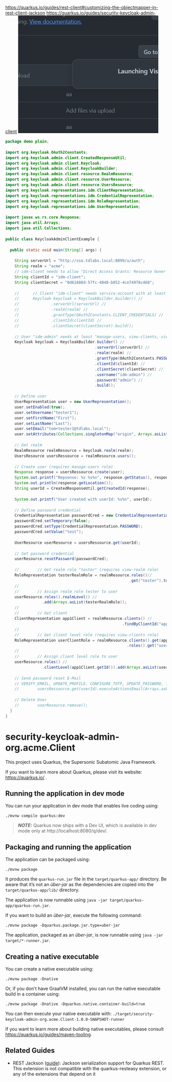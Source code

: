 https://quarkus.io/guides/rest-client#customizing-the-objectmapper-in-rest-client-jackson
https://quarkus.io/guides/security-keycloak-admin-client
![alt text](image.png)


```java
package demo.plain;

import org.keycloak.OAuth2Constants;
import org.keycloak.admin.client.CreatedResponseUtil;
import org.keycloak.admin.client.Keycloak;
import org.keycloak.admin.client.KeycloakBuilder;
import org.keycloak.admin.client.resource.RealmResource;
import org.keycloak.admin.client.resource.UserResource;
import org.keycloak.admin.client.resource.UsersResource;
import org.keycloak.representations.idm.ClientRepresentation;
import org.keycloak.representations.idm.CredentialRepresentation;
import org.keycloak.representations.idm.RoleRepresentation;
import org.keycloak.representations.idm.UserRepresentation;

import javax.ws.rs.core.Response;
import java.util.Arrays;
import java.util.Collections;

public class KeycloakAdminClientExample {

  public static void main(String[] args) {

    String serverUrl = "http://sso.tdlabs.local:8899/u/auth";
    String realm = "acme";
    // idm-client needs to allow "Direct Access Grants: Resource Owner Password Credentials Grant"
    String clientId = "idm-client";
    String clientSecret = "0d61686d-57fc-4048-b052-4ce74978c468";

    //		// Client "idm-client" needs service-account with at least "manage-users, view-clients, view-realm, view-users" roles for "realm-management"
    //		Keycloak keycloak = KeycloakBuilder.builder() //
    //				.serverUrl(serverUrl) //
    //				.realm(realm) //
    //				.grantType(OAuth2Constants.CLIENT_CREDENTIALS) //
    //				.clientId(clientId) //
    //				.clientSecret(clientSecret).build();

    // User "idm-admin" needs at least "manage-users, view-clients, view-realm, view-users" roles for "realm-management"
    Keycloak keycloak = KeycloakBuilder.builder() //
                                       .serverUrl(serverUrl) //
                                       .realm(realm) //
                                       .grantType(OAuth2Constants.PASSWORD) //
                                       .clientId(clientId) //
                                       .clientSecret(clientSecret) //
                                       .username("idm-admin") //
                                       .password("admin") //
                                       .build();

    // Define user
    UserRepresentation user = new UserRepresentation();
    user.setEnabled(true);
    user.setUsername("tester1");
    user.setFirstName("First");
    user.setLastName("Last");
    user.setEmail("tom+tester1@tdlabs.local");
    user.setAttributes(Collections.singletonMap("origin", Arrays.asList("demo")));

    // Get realm
    RealmResource realmResource = keycloak.realm(realm);
    UsersResource usersRessource = realmResource.users();

    // Create user (requires manage-users role)
    Response response = usersRessource.create(user);
    System.out.printf("Repsonse: %s %s%n", response.getStatus(), response.getStatusInfo());
    System.out.println(response.getLocation());
    String userId = CreatedResponseUtil.getCreatedId(response);

    System.out.printf("User created with userId: %s%n", userId);

    // Define password credential
    CredentialRepresentation passwordCred = new CredentialRepresentation();
    passwordCred.setTemporary(false);
    passwordCred.setType(CredentialRepresentation.PASSWORD);
    passwordCred.setValue("test");

    UserResource userResource = usersRessource.get(userId);

    // Set password credential
    userResource.resetPassword(passwordCred);

    //        // Get realm role "tester" (requires view-realm role)
    RoleRepresentation testerRealmRole = realmResource.roles()//
                                                      .get("tester").toRepresentation();
    //
    //        // Assign realm role tester to user
    userResource.roles().realmLevel() //
                .add(Arrays.asList(testerRealmRole));
    //
    //        // Get client
    ClientRepresentation app1Client = realmResource.clients() //
                                                   .findByClientId("app-frontend-springboot").get(0);
    //
    //        // Get client level role (requires view-clients role)
    RoleRepresentation userClientRole = realmResource.clients().get(app1Client.getId()) //
                                                     .roles().get("user").toRepresentation();
    //
    //        // Assign client level role to user
    userResource.roles() //
                .clientLevel(app1Client.getId()).add(Arrays.asList(userClientRole));

    // Send password reset E-Mail
    // VERIFY_EMAIL, UPDATE_PROFILE, CONFIGURE_TOTP, UPDATE_PASSWORD, TERMS_AND_CONDITIONS
    //        usersRessource.get(userId).executeActionsEmail(Arrays.asList("UPDATE_PASSWORD"));

    // Delete User
    //        userResource.remove();
  }
}
```

# security-keycloak-admin-org.acme.Client

This project uses Quarkus, the Supersonic Subatomic Java Framework.

If you want to learn more about Quarkus, please visit its website: https://quarkus.io/ .

## Running the application in dev mode

You can run your application in dev mode that enables live coding using:
```shell script
./mvnw compile quarkus:dev
```

> **_NOTE:_**  Quarkus now ships with a Dev UI, which is available in dev mode only at http://localhost:8080/q/dev/.

## Packaging and running the application

The application can be packaged using:
```shell script
./mvnw package
```
It produces the `quarkus-run.jar` file in the `target/quarkus-app/` directory.
Be aware that it’s not an _über-jar_ as the dependencies are copied into the `target/quarkus-app/lib/` directory.

The application is now runnable using `java -jar target/quarkus-app/quarkus-run.jar`.

If you want to build an _über-jar_, execute the following command:
```shell script
./mvnw package -Dquarkus.package.jar.type=uber-jar
```

The application, packaged as an _über-jar_, is now runnable using `java -jar target/*-runner.jar`.

## Creating a native executable

You can create a native executable using: 
```shell script
./mvnw package -Dnative
```

Or, if you don't have GraalVM installed, you can run the native executable build in a container using: 
```shell script
./mvnw package -Dnative -Dquarkus.native.container-build=true
```

You can then execute your native executable with: `./target/security-keycloak-admin-org.acme.Client-1.0.0-SNAPSHOT-runner`

If you want to learn more about building native executables, please consult https://quarkus.io/guides/maven-tooling.

## Related Guides

- REST Jackson ([guide](https://quarkus.io/guides/rest#json-serialisation)): Jackson serialization support for Quarkus REST. This extension is not compatible with the quarkus-resteasy extension, or any of the extensions that depend on it

